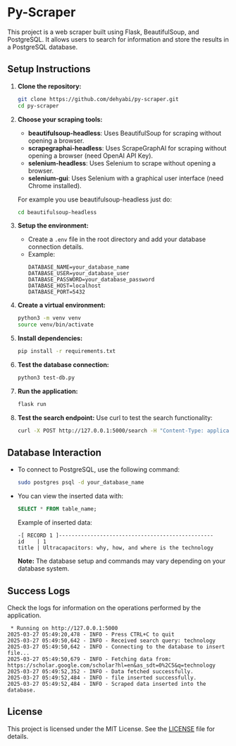 # Py-Scraper

This project is a web scraper built using Flask, BeautifulSoup, and PostgreSQL. It allows users to search for information and store the results in a PostgreSQL database.

## Setup Instructions

1. **Clone the repository:**

   ```bash
   git clone https://github.com/dehyabi/py-scraper.git
   cd py-scraper
   ```

2. **Choose your scraping tools:**

   - **beautifulsoup-headless**: Uses BeautifulSoup for scraping without opening a browser.
   - **scrapegraphai-headless**: Uses ScrapeGraphAI for scraping without opening a browser (need OpenAI API Key).
   - **selenium-headless**: Uses Selenium to scrape without opening a browser.
   - **selenium-gui**: Uses Selenium with a graphical user interface (need Chrome installed).

   For example you use beautifulsoup-headless just do:

   ```bash
   cd beautifulsoup-headless
   ```

3. **Setup the environment:**

   - Create a `.env` file in the root directory and add your database connection details.
   - Example:
     ```
     DATABASE_NAME=your_database_name
     DATABASE_USER=your_database_user
     DATABASE_PASSWORD=your_database_password
     DATABASE_HOST=localhost
     DATABASE_PORT=5432
     ```

4. **Create a virtual environment:**

   ```bash
   python3 -m venv venv
   source venv/bin/activate
   ```

5. **Install dependencies:**

   ```bash
   pip install -r requirements.txt
   ```

6. **Test the database connection:**

   ```bash
   python3 test-db.py
   ```

7. **Run the application:**

   ```bash
   flask run
   ```

8. **Test the search endpoint:**
   Use curl to test the search functionality:
   ```bash
   curl -X POST http://127.0.0.1:5000/search -H "Content-Type: application/json" -d '{"candidate_id": 3, "query": "technology"}'
   ```

## Database Interaction

- To connect to PostgreSQL, use the following command:

  ```bash
  sudo postgres psql -d your_database_name
  ```

- You can view the inserted data with:

  ```sql
  SELECT * FROM table_name;
  ```

  Example of inserted data:

  ```
  -[ RECORD 1 ]-------------------------------------------------
  id    | 1
  title | Ultracapacitors: why, how, and where is the technology
  ```

  **Note:** The database setup and commands may vary depending on your database system.

## Success Logs

Check the logs for information on the operations performed by the application.

```
 * Running on http://127.0.0.1:5000
2025-03-27 05:49:20,478 - INFO - Press CTRL+C to quit
2025-03-27 05:49:50,642 - INFO - Received search query: technology
2025-03-27 05:49:50,642 - INFO - Connecting to the database to insert file...
2025-03-27 05:49:50,679 - INFO - Fetching data from: https://scholar.google.com/scholar?hl=en&as_sdt=0%2C5&q=technology
2025-03-27 05:49:52,352 - INFO - Data fetched successfully.
2025-03-27 05:49:52,484 - INFO - file inserted successfully.
2025-03-27 05:49:52,484 - INFO - Scraped data inserted into the database.
```

## License

This project is licensed under the MIT License. See the [LICENSE](LICENSE.md) file for details.
